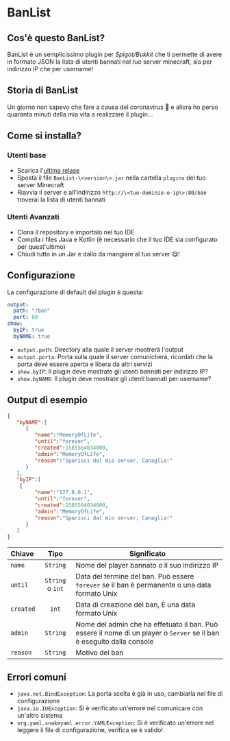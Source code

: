 # BanList
## Cos'è questo BanList?
BanList è un semplicissimo plugin per _Spigot/Bukkit_ che ti permette di avere in formato JSON la lista di utenti bannati nel tuo server minecraft, sia per indirizzo IP che per username!
## Storia di BanList
Un giorno non sapevo che fare a causa del coronavirus 🦠 e allora ho perso quaranta minuti della mia vita a realizzare il plugin...
## Come si installa?
### Utenti base
* Scarica l'[ultima relase](https://github.com/rospino74/BanList/releases/latest)
* Sposta il file `BanList-\<version\>.jar` nella cartella `plugins` del tuo server Minecraft
* Riavvia il server e all'indirizzo `http://\<tuo-dominio-o-ip\>:80/ban` troverai la lista di utenti bannati
### Utenti Avanzati
* Clona il repository e importalo nel tuo IDE
* Compila i files Java e Kotlin (è necessario che il tuo IDE sia configurato per quest'ultimo)
* Chiudi tutto in un Jar e dallo da mangiare al tuo server 😋!
## Configurazione
La configurazione di default del plugin è questa:
```yaml
output:
  path: "/ban"
  port: 80
show:
  byIP: true
  byNAME: true
```
* `output.path`: Directory alla quale il server mostrerà l'output
* `output.porta`: Porta sulla quale il server comunicherà, ricordati che la porta deve essere aperta e libera da altri servizi
* `show.byIP`: Il plugin deve mostrate gli utenti bannati per indirizzo IP?
* `show.byNAME`: Il plugin deve mostrate gli utenti bannati per username?
## Output di esempio
```json
{
   "byNAME":[
      {
         "name":"MemoryOfLife",
         "until":"forever",
         "created":1585564034000,
         "admin":"MemoryOfLife",
         "reason":"Sparisci dal mio server, Canaglia!"
      }
   ],
   "byIP":[
    {
         "name":"127.0.0.1",
         "until":"forever",
         "created":1585564034000,
         "admin":"MemoryOfLife",
         "reason":"Sparisci dal mio server, Canaglia!"
      }
   ]
}
```
| Chiave | Tipo | Significato |
| :--- | :---: | --- |
| `name` | `String` | Nome del player bannato o il suo indirizzo IP |
| `until` | `String` o `int` | Data del termine del ban. Può essere `forever` se il ban è permanente o una data formato Unix |
| `created` | `int` | Data di creazione del ban, È una data formato Unix |
| `admin` | `String` | Nome del admin che ha effetuato il ban. Può essere il nome di un player o `Server` se il ban è eseguito dalla console |
| `reason` | `String` | Motivo del ban |

## Errori comuni
* `java.net.BindException`: La porta scelta è già in uso, cambiarla nel file di configurazione
* `java.io.IOException`: Si è verificato un'errore nel comunicare con un'altro sistema
* `org.yaml.snakeyaml.error.YAMLException`: Si è verificato un'errore nel leggere il file di configurazione, verifica se è valido!
